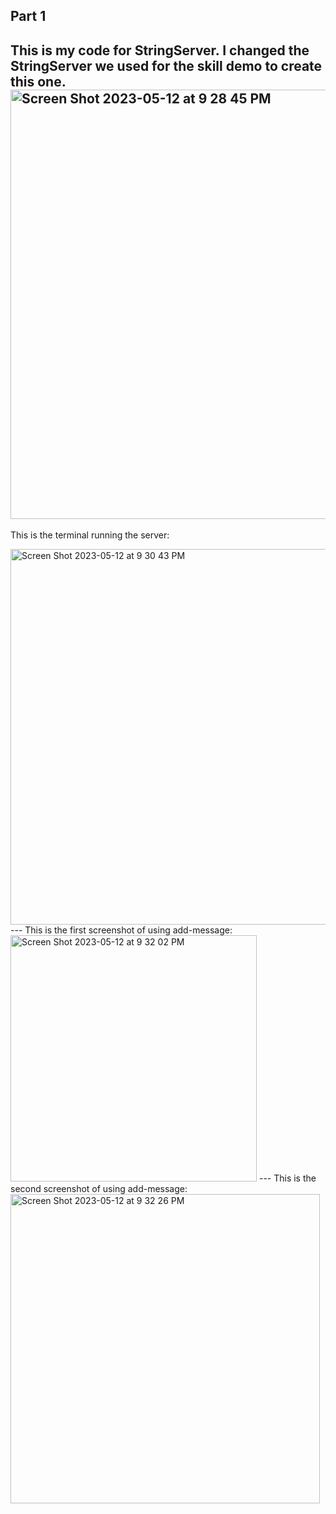 ## Part 1 

This is my code for StringServer. I changed the StringServer we used for the skill demo to create this one.
<img width="687" alt="Screen Shot 2023-05-12 at 9 28 45 PM" src="https://github.com/jmmendelson/cse15l-lab-reports/assets/130113062/8446c248-fa4f-473a-872a-6d8b183c77cb">
---
This is the terminal running the server:

<img width="601" alt="Screen Shot 2023-05-12 at 9 30 43 PM" src="https://github.com/jmmendelson/cse15l-lab-reports/assets/130113062/2fed15d7-814c-4a03-9bd8-dc7fde0588ad">
---
This is the first screenshot of using add-message:

<img width="394" alt="Screen Shot 2023-05-12 at 9 32 02 PM" src="https://github.com/jmmendelson/cse15l-lab-reports/assets/130113062/20ec0134-fb4a-4856-8535-659db6d534ec">
---
This is the second screenshot of using add-message:

<img width="495" alt="Screen Shot 2023-05-12 at 9 32 26 PM" src="https://github.com/jmmendelson/cse15l-lab-reports/assets/130113062/548a05cb-623c-432c-896b-08ac5b1b9e99">
